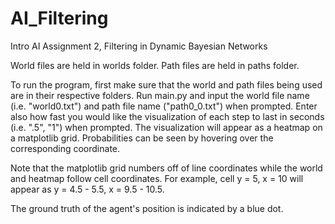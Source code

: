 # AI_Filtering
Intro AI Assignment 2, Filtering in Dynamic Bayesian Networks

World files are held in worlds folder.
Path files are held in paths folder.

To run the program, first make sure that the world and path files being used are in their respective folders. Run main.py and input the world file name (i.e. "world0.txt") and path file name ("path0_0.txt") when prompted. Enter also how fast you would like the visualization of each step to last in seconds (i.e. ".5", "1") when prompted. The visualization will appear as a heatmap on a matplotlib grid. Probabilities can be seen by hovering over the corresponding coordinate. 

Note that the matplotlib grid numbers off of line coordinates while the world and heatmap follow cell coordinates. For example, cell y = 5, x = 10 will appear as y = 4.5 - 5.5, x = 9.5 - 10.5. 

The ground truth of the agent's position is indicated by a blue dot.
